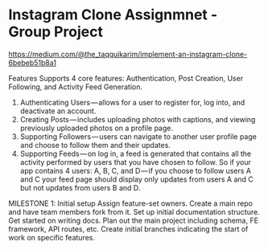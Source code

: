 # Instagram Clone Assignmnet - Group Project

https://medium.com/@the_taqquikarim/implement-an-instagram-clone-6bebeb51b8a1

Features
Supports 4 core features: Authentication, Post Creation, User Following, and Activity Feed Generation.
1) Authenticating Users — allows for a user to register for, log into, and deactivate an account.
2) Creating Posts — includes uploading photos with captions, and viewing previously uploaded photos on a profile page.
3) Supporting Followers — users can navigate to another user profile page and choose to follow them and their updates.
4) Supporting Feeds — on log in, a feed is generated that contains all the activity performed by users that you have chosen to follow. So if your app contains 4 users: A, B, C, and D — if you choose to follow users A and C your feed page should display only updates from users A and C but not updates from users B and D.

MILESTONE 1: Initial setup
    Assign feature-set owners.
    Create a main repo and have team members fork from it.
    Set up initial documentation structure. Get started on writing docs.
    Plan out the main project including schema, FE framework, API routes, etc.
    Create initial branches indicating the start of work on specific features.